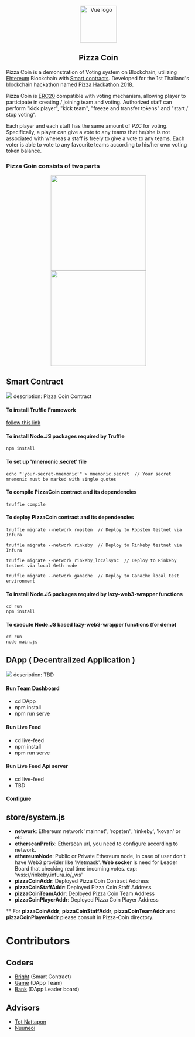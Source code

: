 <p align="center"><a href="#" target="_blank" rel="noopener noreferrer"><img width="100" src="https://raw.githubusercontent.com/totiz/LiveDashboard/dev/images/Pizza_Hackathon_Logo.png" alt="Vue logo"></a></p>

<h2 align="center">Pizza Coin</h2>

Pizza Coin is a demonstration of Voting system on Blockchain, utilizing <a href="https://www.ethereum.org/">Ehtereum</a> Blockchain with <a href="https://solidity.readthedocs.io/">Smart contracts</a>. Developed for the 1st Thailand's blockchain hackathon named <a href="https://www.facebook.com/events/205814763443058/">Pizza Hackathon 2018</a>.

Pizza Coin is <a href="https://en.wikipedia.org/wiki/ERC-20">ERC20</a> compatible with voting mechanism, allowing player to participate in creating / joining team and voting. Authorized staff can perform "kick player", "kick team", "freeze and transfer tokens" and "start / stop voting".

Each player and each staff has the same amount of PZC for voting. Specifically, a player can give a vote to any teams that he/she is not associated with whereas a staff is freely to give a vote to any teams. Each voter is able to vote to any favourite teams according to his/her own voting token balance.

### Pizza Coin consists of two parts
<p align="center">
  <a href="#" target="_blank">
    <img width="260px" src="https://raw.githubusercontent.com/totiz/LiveDashboard/dev/images/ethereum-smart-contract.jpeg">
  </a> 
  <a href="#" target="_blank">
    <img width="260px" src="https://raw.githubusercontent.com/totiz/LiveDashboard/dev/images/DApp.png">
  </a>
</p>

## Smart Contract
<img src="https://raw.githubusercontent.com/totiz/LiveDashboard/dev/images/Smart-contract-screenshot-PizzaCoin.png">
description: Pizza Coin Contract

#### To install Truffle Framework
<a href="https://truffleframework.com/docs/truffle/getting-started/installation">follow this link</a>

#### To install Node.JS packages required by Truffle
```
npm install
```

#### To set up 'mnemonic.secret' file
```
echo "'your-secret-mnemonic'" > mnemonic.secret  // Your secret mnemonic must be marked with single quotes
```

#### To compile PizzaCoin contract and its dependencies
```
truffle compile
```

#### To deploy PizzaCoin contract and its dependencies
```
truffle migrate --network ropsten  // Deploy to Ropsten testnet via Infura
```

```
truffle migrate --network rinkeby  // Deploy to Rinkeby testnet via Infura
```

```
truffle migrate --network rinkeby_localsync  // Deploy to Rinkeby testnet via local Geth node
```

```
truffle migrate --network ganache  // Deploy to Ganache local test environment
```

#### To install Node.JS packages required by lazy-web3-wrapper functions
```
cd run
npm install
```

#### To execute Node.JS based lazy-web3-wrapper functions (for demo)
```
cd run
node main.js
```

## DApp ( Decentralized Application )
<img src="https://raw.githubusercontent.com/totiz/LiveDashboard/dev/images/DApp-screenshot-teams.jpg">
description: TBD

#### Run Team Dashboard
- cd DApp
- npm install
- npm run serve

#### Run Live Feed
- cd live-feed
- npm install
- npm run serve

#### Run Live Feed Api server
- cd live-feed
- TBD

#### Configure
## store/system.js
- **network**: Ethereum network 'mainnet', 'ropsten', 'rinkeby', 'kovan' or etc.
- **etherscanPrefix**: Etherscan url, you need to configure according to network.
- **ethereumNode**: Public or Private Ethereum node, in case of user don't have Web3 provider like 'Metmask'. **Web socker** is need for Leader Board that checking real time incoming votes. exp: 'wss://rinkeby.infura.io/_ws'
- **pizzaCoinAddr**: Deployed Pizza Coin Contract Address
- **pizzaCoinStaffAddr**: Deployed Pizza Coin Staff Address
- **pizzaCoinTeamAddr**: Deployed Pizza Coin Team Address
- **pizzaCoinPlayerAddr**: Deployed Pizza Coin Player Address

** For **pizzaCoinAddr**, **pizzaCoinStaffAddr**, **pizzaCoinTeamAddr** and **pizzaCoinPlayerAddr** please consult in Pizza-Coin directory.


# Contributors

## Coders
- <a href="https://github.com/serial-coder">Bright</a> (Smart Contract)
- <a href="https://github.com/teerapat1739">Game</a> (DApp Team)
- <a href="https://github.com/zent-bank">Bank</a> (DApp Leader board)

## Advisors
- <a href="https://github.com/totiz?tab=repositories">Tot Nattapon </a>
- <a href="https://nuuneoi.com/">Nuuneoi</a>
